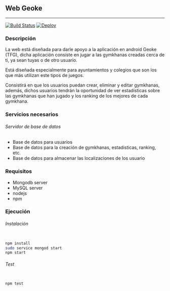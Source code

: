 ## Web Geoke

***

[![Build Status](https://travis-ci.org/makelele29/Geoke-Web.svg?branch=master)](https://travis-ci.org/makelele29/Geoke-Web)
[![Deploy](https://www.herokucdn.com/deploy/button.png)](https://heroku.com/deploy?template=https://github.com/makelele29/Geoke-Web)

### Descripción

La web está diseñada para darle apoyo a la aplicación en android Geoke (TFG), dicha aplicación consiste en jugar a las gymkhanas creadas cerca de ti, ya sean tuyas o de otro usuario.

Está diseñada especialmente para ayuntamientos y colegios que son los que más utilizan este tipos de juegos.

Consistirá en que los usuarios puedan crear, eliminar y editar gymkhanas, además, dichos usuarios tendrán la oportunidad de ver estadísticas sobre las gymkhanas que han jugado y los ranking de los mejores de cada gymkhana.


### Servicios necesarios

###### Servidor de base de datos

- Base de datos para usuarios
- Base de datos para la creación de gymkhanas, estadisticas, ranking, etc.
- Base de datos para almacenar las localizaciones de los usuario

### Requisitos

- Mongodb server
- MySQL server
- nodejs
- npm

### Ejecución

###### Instalación

```bash

npm install
sudo service mongod start
npm start

```

###### Test

```bash

npm test

```
